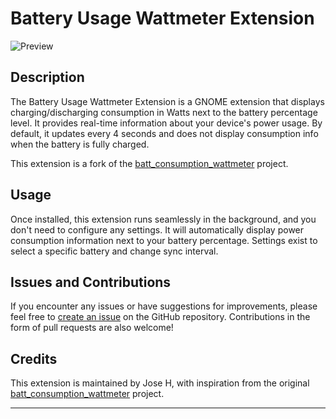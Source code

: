 # Battery Usage Wattmeter Extension

![Preview](https://github.com/halfmexican/battery-usage-wattmeter-extension/blob/main/preview.png)

## Description

The Battery Usage Wattmeter Extension is a GNOME extension that displays charging/discharging consumption in Watts next to the battery percentage level. It provides real-time information about your device's power usage. By default, it updates every 4 seconds and does not display consumption info when the battery is fully charged.

This extension is a fork of the [batt_consumption_wattmeter](https://github.com/wennaspeedy/batt_consumption_wattmetter) project.

## Usage

Once installed, this extension runs seamlessly in the background, and you don't need to configure any settings. It will automatically display power consumption information next to your battery percentage. Settings exist to select a specific battery and change sync interval.

## Issues and Contributions

If you encounter any issues or have suggestions for improvements, please feel free to [create an issue](https://github.com/halfmexican/battery-usage-wattmeter-extension/issues) on the GitHub repository. Contributions in the form of pull requests are also welcome!

## Credits

This extension is maintained by Jose H, with inspiration from the original [batt_consumption_wattmeter](https://github.com/wennaspeedy/batt_consumption_wattmetter) project.

---
